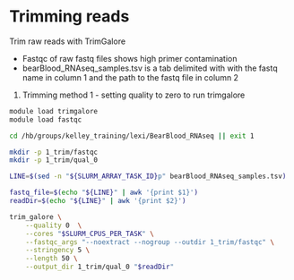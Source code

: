 # Trimming reads

Trim raw reads with TrimGalore
- Fastqc of raw fastq files shows high primer contamination
- bearBlood_RNAseq_samples.tsv is a tab delimited with with the fastq name in column 1 and the path to the fastq file in column 2

1. Trimming method 1 - setting quality to zero to run trimgalore

```bash
module load trimgalore
module load fastqc

cd /hb/groups/kelley_training/lexi/BearBlood_RNAseq || exit 1

mkdir -p 1_trim/fastqc
mkdir -p 1_trim/qual_0

LINE=$(sed -n "${SLURM_ARRAY_TASK_ID}p" bearBlood_RNAseq_samples.tsv)

fastq_file=$(echo "${LINE}" | awk '{print $1}')
readDir=$(echo "${LINE}" | awk '{print $2}')

trim_galore \
    --quality 0  \
    --cores "$SLURM_CPUS_PER_TASK" \
    --fastqc_args "--noextract --nogroup --outdir 1_trim/fastqc" \
    --stringency 5 \
    --length 50 \
    --output_dir 1_trim/qual_0 "$readDir"
```
